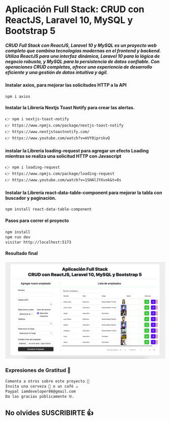 # Aplicación Full Stack: CRUD con ReactJS, Laravel 10, MySQL y Bootstrap 5

##### CRUD Full Stack con ReactJS, Laravel 10 y MySQL es un proyecto web completo que combina tecnologías modernas en el frontend y backend. Utiliza ReactJS para una interfaz dinámica, Laravel 10 para la lógica de negocio robusta, y MySQL para la persistencia de datos confiable. Con operaciones CRUD completas, ofrece una experiencia de desarrollo eficiente y una gestión de datos intuitiva y ágil.

#### Instalar axios, para mejorar las solicitudes HTTP a la API

    npm i axios

#### Instalar la Librería Nextjs Toast Notify para crear las alertas.
    👉 npm i nextjs-toast-notify
    👉 https://www.npmjs.com/package/nextjs-toast-notify
    👉 https://www.nextjstoastnotify.com/
    👉 https://www.youtube.com/watch?v=mVY0iprskvQ

#### instalar la Librería loading-request para agregar un efecto Loading mientras se realiza una solicitud HTTP con Javascript
    👉 npm i loading-request
    👉 https://www.npmjs.com/package/loading-request
    👉 https://www.youtube.com/watch?v=1SHAlJYXvok&t=8s

#### Instalar la Librería react-data-table-component para mejorar la tabla con buscador y paginación.
   
    npm install react-data-table-component

#### Pasos para correr el proyecto

    npm install
    npm run dev
    visitar http://localhost:5173

#### Resultado final

![](https://raw.githubusercontent.com/urian121/imagenes-proyectos-github/master/full-stack-laravel10-react-mysql-y-bootstrap.png)

### Expresiones de Gratitud 🎁

    Comenta a otros sobre este proyecto 📢
    Invita una cerveza 🍺 o un café ☕
    Paypal iamdeveloper86@gmail.com
    Da las gracias públicamente 🤓.

## No olvides SUSCRIBIRTE 👍
